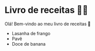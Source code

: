 # Livro de receitas :man_cook:

Olá! Bem-vindo ao meu livro de receitas :wave:

- Lasanha de frango
- Pavê
- Doce de banana